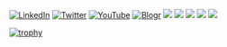 
<p>
  <a href="https://www.linkedin.com/in/haruto-tokuyama-72b002225/"><img src="https://img.shields.io/badge/LinkedIn--_.svg?style=social&logo=linkedin" alt="LinkedIn"></a>
  <a href="https://twitter.com/haruto869217"><img src="https://img.shields.io/badge/Twitter--_.svg?style=social&logo=twitter" alt="Twitter"></a>
  <a href="https://www.youtube.com/channel/UCPERZaq8WqB_yIoUy9sse1g"><img src="https://img.shields.io/badge/YouTube--_.svg?style=social&logo=youtube" alt="YouTube"></a>
  <a href="https://haru.haru869217.com/"><img src="https://img.shields.io/badge/blog--_.svg?style=social&logo=blogger" alt="Blogr"></a>
  <a href="#"><img src="https://img.shields.io/badge/C%2B%2B-lover-pink?logo=C%2B%2B"></a>
  <a href="#"><img src="https://img.shields.io/badge/Flutter-joker-blue?logo=Flutter"></a>
  <a href="#"><img src="https://img.shields.io/badge/Go-night-skyblue?logo=go"></a>
  <a href="#"><img src="https://img.shields.io/badge/Rust-shark-yellow?logo=Rust"></a>
  <a href="#"><img src="https://img.shields.io/badge/Zig-baby-red?logo=zig"></a>
</p>

<!-- I'm studying game-related topics in python/go and c++ on a daily basis. -->



[![trophy](https://github-profile-trophy.vercel.app/?username=ryo-ma)](https://github.com/ryo-ma/github-profile-trophy)
